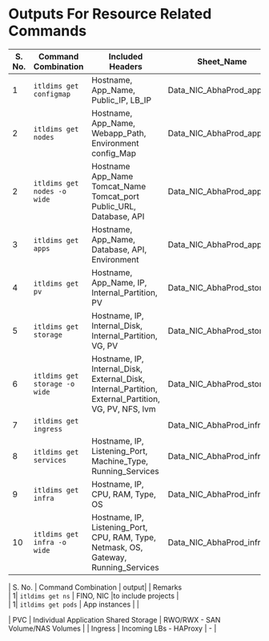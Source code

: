# Outputs For Resource Related Commands

| S. No. | Command Combination               | Included Headers                                      | Sheet_Name|
|-------|-----------------------------------|---------------------------------------------------------|---|
| 1| `itldims get configmap`              | Hostname, App_Name, Public_IP, LB_IP | Data_NIC_AbhaProd_app |
| 2| `itldims get nodes`       | Hostname, App_Name, Webapp_Path,	Environment	config_Map | Data_NIC_AbhaProd_app |
| 2| `itldims get nodes -o wide`       | Hostname	App_Name	Tomcat_Name	Tomcat_port	Public_URL, Database, API | Data_NIC_AbhaProd_app |
| 3| `itldims get apps`         | Hostname, App_Name, Database, API, Environment | Data_NIC_AbhaProd_app |
| 4| `itldims get pv`         | Hostname, App_Name, IP, Internal_Partition, PV  | Data_NIC_AbhaProd_storage |
| 5| `itldims get storage`   | Hostname, IP, Internal_Disk, Internal_Partition, VG, PV | Data_NIC_AbhaProd_storage |
| 6| `itldims get storage -o wide`         | Hostname, IP, Internal_Disk, External_Disk, Internal_Partition, External_Partition, VG, PV, NFS, lvm | Data_NIC_AbhaProd_storage |
| 7| `itldims get ingress`   | | Data_NIC_AbhaProd_infra |
| 8| `itldims get services` | Hostname, IP, Listening_Port, Machine_Type, Running_Services | Data_NIC_AbhaProd_infra |
| 9| `itldims get infra` | Hostname, IP, CPU, RAM, Type, OS |Data_NIC_AbhaProd_infra |
| 10| `itldims get infra -o wide` | Hostname, IP, Listening_Port, CPU, RAM, Type, Netmask, OS, Gateway, Running_Services | Data_NIC_AbhaProd_infra |


| S. No. | Command Combination       | output|        | Remarks                                      
| 1| `itldims get ns`              | FINO, NIC  |to include projects  |                              
| 1| `itldims get pods`              | App instances | |  

| PVC            | Individual Application Shared Storage          | RWO/RWX - SAN Volume/NAS Volumes            |
| Ingress        | Incoming LBs - HAProxy                           |                    -                       |
